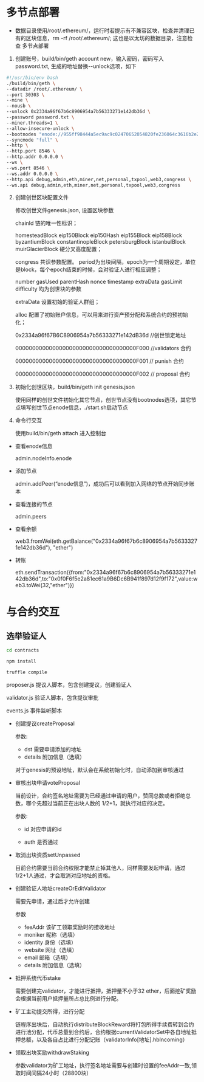 # 多节点部署

* 数据目录使用/root/.ethereum/，运行时若提示有不兼容区块，检查并清理已有的区块信息，rm -rf /root/.ethereum/; 这也是以太坊的数据目录，注意检查
多节点部署

1. 创建账号，build/bin/geth account new，输入密码，密码写入password.txt, 生成的地址替换--unlock选项，如下

```sh
#!/usr/bin/env bash
./build/bin/geth \
--datadir /root/.ethereum/ \
--port 30303 \
--mine \
--nousb \
--unlock 0x2334a96f67b6c8906954a7b56333271e142db36d \
--password password.txt \
--miner.threads=1 \
--allow-insecure-unlock \
--bootnodes "enode://955ff98444a5ec9ac9c02470652054820fe236064c3616b2e24012aa0a2729fbebfd1e8ce997280cc3e9c62214aab9981a2d51afa3e0cebc292a26b2368d7f6a@103.215.3.169:30303" \
--syncmode "full" \
--http \
--http.port 8546 \
--http.addr 0.0.0.0 \
--ws \
--ws.port 8546 \
--ws.addr 0.0.0.0 \
--http.api debug,admin,eth,miner,net,personal,txpool,web3,congress \
--ws.api debug,admin,eth,miner,net,personal,txpool,web3,congress
```

2. 创建创世区块配置文件
    
    修改创世文件genesis.json, 设置区块参数

    chainId 链的唯一性标识；

    homesteadBlock eip150Block eip150Hash eip155Block eip158Block byzantiumBlock constantinopleBlock petersburgBlock istanbulBlock muirGlacierBlock 硬分叉高度配置；

    congress 共识参数配置。 period为出块间隔，epoch为一个周期设定，单位是block，每个epoch结束的时候，会对验证人进行相应调整；

    number gasUsed parentHash nonce timestamp extraData gasLimit difficulty 均为创世块的参数

    extraData 设置初始的验证人群组；

    alloc 配置了初始账户信息，可以用来进行资产预分配和系统合约的预初始化；

    0x2334a96f67B6C8906954a7b56333271e142dB36d //创世锁定地址

    000000000000000000000000000000000000F000 //validators 合约

    000000000000000000000000000000000000F001 // punish 合约

    000000000000000000000000000000000000F002 // proposal 合约

3.	初始化创世区块，build/bin/geth init genesis.json 

    使用同样的创世文件初始化其它节点，创世节点没有bootnodes选项，其它节点填写创世节点enode信息，./start.sh启动节点

4.	命令行交互

    使用build/bin/geth attach 进入控制台

* 查看enode信息

    admin.nodeInfo.enode

* 添加节点

    admin.addPeer(“enode信息”)，成功后可以看到加入网络的节点开始同步账本

* 查看连接的节点

    admin.peers 

* 查看余额

    web3.fromWei(eth.getBalance("0x2334a96f67b6c8906954a7b56333271e142db36d"), "ether") 

* 转账

    eth.sendTransaction({from:"0x2334a96f67b6c8906954a7b56333271e142db36d",to:"0x0f0F6f5e2a81ec61a9B6Dc6B941f897d12f9f172",value:web3.toWei(32,"ether")})

# 与合约交互


## 选举验证人

```sh
cd contracts

npm install

truffle compile
```

proposer.js 提议人脚本，包含创建提议，创建验证人

validator.js 验证人脚本，包含提议审批

events.js 事件监听脚本


- 创建提议createProposal

    参数:
    - dst 需要申请添加的地址
    - details 附加信息（选填）

    对于genesis的预设地址，默认会在系统初始化时，自动添加到审核通过

- 审核出块申请voteProposal

    当前设计，合约签名地址需要为已经通过申请的用户，赞同总数或者拒绝总数，哪个先超过当前正在出块人数的 1/2+1，就执行对应的决定。

    参数:

    - id 对应申请的id 

    - auth 是否通过

- 取消出块资质setUnpassed

    目前合约需要当前合约权限才能禁止掉其他人，同样需要发起申请，通过1/2+1人通过，才会取消对应地址的资格。

- 创建验证人地址createOrEditValidator

    需要先申请，通过后才允许创建
    
    参数

    - feeAddr 该矿工领取奖励时的接收地址
    - moniker 昵称（选填）
    - identity 身份（选填）
    - website 网址（选填）
    - email 邮箱（选填）
    - details 附加信息（选填）

- 抵押系统代币stake

    需要创建完validator，才能进行抵押，抵押量不小于32 ether，后面挖矿奖励会根据当前用户抵押量所占总比例进行分配。

- 矿工主动提交所得，进行分配

    链程序出块后，自动执行distributeBlockReward将打包所得手续费转到合约进行池分配，代币总量到合约后，合约根据currentValidatorSet中各自地址抵押总额，以及各自占比进行分配记账（validatorInfo[地址].hbIncoming）

- 领取出块奖励withdrawStaking

    参数validator为矿工地址，执行签名地址需要与创建时设置的feeAddr一致,领取时间间隔24小时（28800块）
